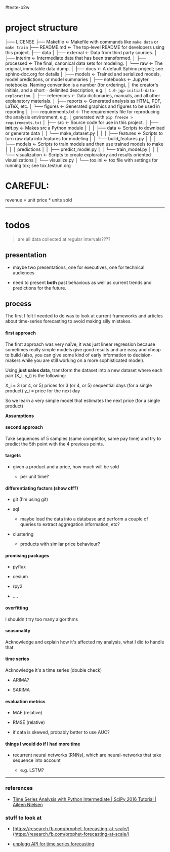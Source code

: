 #teste-b2w

# project structure

├── LICENSE
├── Makefile           <- Makefile with commands like `make data` or `make train`
├── README.md          <- The top-level README for developers using this project.
├── data
│   ├── external       <- Data from third party sources.
│   ├── interim        <- Intermediate data that has been transformed.
│   ├── processed      <- The final, canonical data sets for modeling.
│   └── raw            <- The original, immutable data dump.
│
├── docs               <- A default Sphinx project; see sphinx-doc.org for details
│
├── models             <- Trained and serialized models, model predictions, or model summaries
│
├── notebooks          <- Jupyter notebooks. Naming convention is a number (for ordering),
│                         the creator's initials, and a short `-` delimited description, e.g.
│                         `1.0-jqp-initial-data-exploration`.
│
├── references         <- Data dictionaries, manuals, and all other explanatory materials.
│
├── reports            <- Generated analysis as HTML, PDF, LaTeX, etc.
│   └── figures        <- Generated graphics and figures to be used in reporting
│
├── requirements.txt   <- The requirements file for reproducing the analysis environment, e.g.
│                         generated with `pip freeze > requirements.txt`
│
├── src                <- Source code for use in this project.
│   ├── __init__.py    <- Makes src a Python module
│   │
│   ├── data           <- Scripts to download or generate data
│   │   └── make_dataset.py
│   │
│   ├── features       <- Scripts to turn raw data into features for modeling
│   │   └── build_features.py
│   │
│   ├── models         <- Scripts to train models and then use trained models to make
│   │   │                 predictions
│   │   ├── predict_model.py
│   │   └── train_model.py
│   │
│   └── visualization  <- Scripts to create exploratory and results oriented visualizations
│       └── visualize.py
│
└── tox.ini            <- tox file with settings for running tox; see tox.testrun.org

# CAREFUL:

revenue = unit price * units sold

----------------

# todos

> are all data collected at regular intervals????

## presentation

- maybe two presentations, one for executives, one for technical audiences

- need to present **both** past behavious as well as current trends and predictions for the future.

## process

The first I felt I needed to do was to look at current frameworks and articles about time-series forecasting to avoid making silly mistakes.


#### first approach

The first approach was very naïve, it was just linear regression because sometimes really simple models give good results and are easy and cheap to build (also, you can give some kind of early information to decision-makers while you are still working on a more sophisticated model).

Using **just sales data**, transform the dataset into a new dataset where each pair (X_i, y_i) is the following:

X_i = 3 (or 4, or 5) prices for 3 (or 4, or 5) sequential days (for a single product)
y_i = price for the next day

So we learn a very simple model that estimates the next price (for a single product)

**Assumptions**


#### second approach

Take sequences of 5 samples (same competitor, same pay time) and try to predict the 5th point with the 4 previous points.

#### targets

- given a product and a price, how much will be sold
 
  - per unit time?

#### differentiating factors (show off?)

 - git (I'm using git)

 - sql

   - maybe load the data into a database and perform a couple of queries to extract aggregation information, etc?

 - clustering

   - products with similar price behaviour?


#### promising packages

- pyflux

- cesium

- rpy2

 - ....

#### overfitting

I shouldn't try too many algorithms

#### seasonality

Acknowledge and explain how it's affected my analysis, what I did to handle that

#### time series

Acknowledge it's a time series (double check)

- ARIMA?

- SARIMA

#### evaluation metrics

 - MAE (relative)

 - RMSE (relative)

- if data is skewed, probably better to use AUC?


#### things I would do if I had more time

- recurrent neural networks (RNNs), which are neural-networks that take sequence into account

  - e.g. LSTM?


------

### references

- [Time Series Analysis with Python Intermediate | SciPy 2016 Tutorial | Aileen Nielsen](https://www.youtube.com/watch?v=JNfxr4BQrLk)

### stuff to look at

- [https://research.fb.com/prophet-forecasting-at-scale/](https://research.fb.com/prophet-forecasting-at-scale/)

- [unplugg API for time series forecasting](http://unplu.gg/test_api.html)